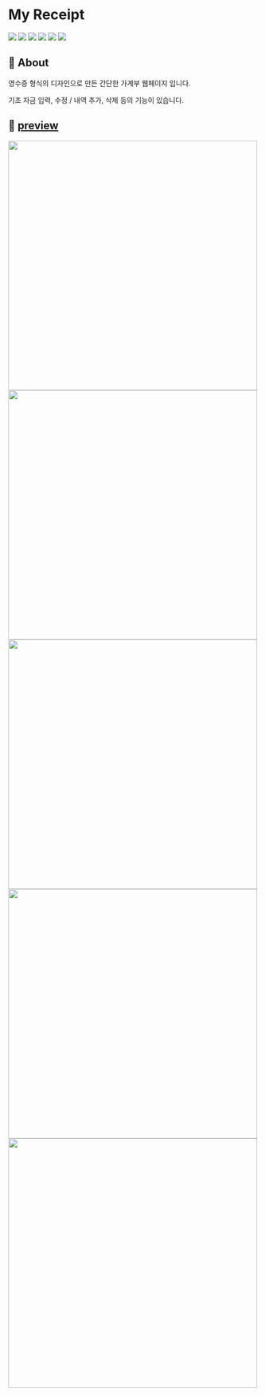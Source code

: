 # My Receipt

<img src="https://img.shields.io/badge/react-61DAFB?style=flat&logo=react&logoColor=black"> <img src="https://img.shields.io/badge/Next.js-000000?style=flat-square&logo=Next.js&logoColor=white"> <img src="https://img.shields.io/badge/typescript-3178C6?style=flat&logo=typescript&logoColor=white"> <img src="https://img.shields.io/badge/tailwind css-06B6D4?style=flat&logo=tailwindcss&logoColor=white"> <img src="https://img.shields.io/badge/vercel-000000?style=flat&logo=vercel&logoColor=white">  <img src="https://img.shields.io/badge/recoil-3578E5?style=flat">

## 🔎 About

영수증 형식의 디자인으로 만든 간단한 가계부 웹페이지 입니다.

기초 자금 입력, 수정 / 내역 추가, 삭제 등의 기능이 있습니다.

## 🔗 [preview](https://receipt-beta.vercel.app/)

<img src="https://cdn.discordapp.com/attachments/988588908575080518/1032649837121912863/unknown.png" width="500px">
<img src="https://cdn.discordapp.com/attachments/988588908575080518/1032649978142785629/unknown.png" width="500px">
<img src="https://cdn.discordapp.com/attachments/988588908575080518/1032650365608402984/unknown.png" width="500px">
<img src="https://cdn.discordapp.com/attachments/988588908575080518/1032650397963259914/unknown.png" width="500px">
<img src="https://cdn.discordapp.com/attachments/988588908575080518/1032650487826231316/unknown.png" width="500px">
